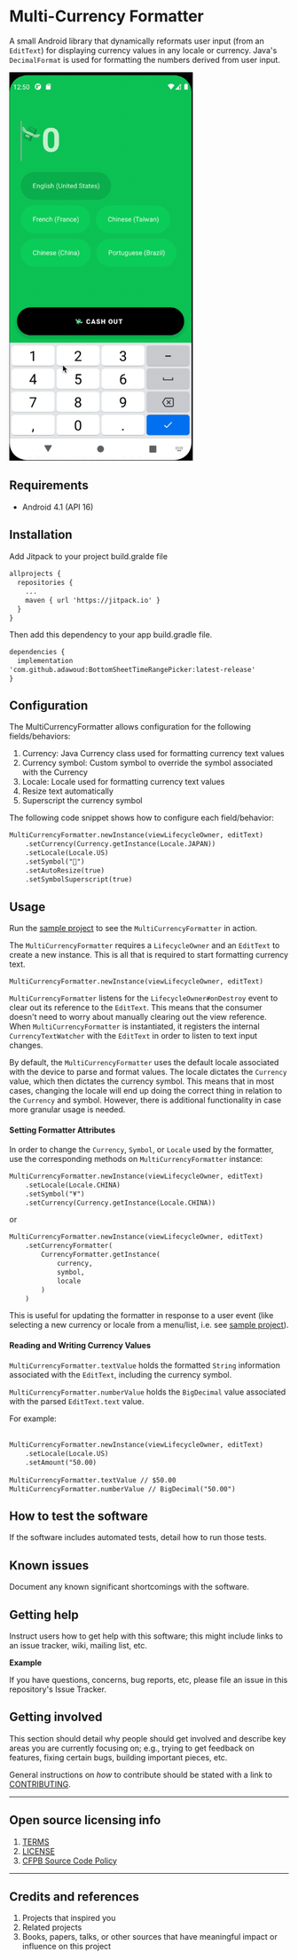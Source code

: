 # Multi-Currency Formatter

A small Android library that dynamically reformats user input (from an `EditText`) for displaying currency values in any locale or currency. Java's `DecimalFormat` is used for formatting the numbers derived from user input.

<img src="/currency-formatter.gif" height="700" />


## Requirements

- Android 4.1 (API 16)

## Installation

Add Jitpack to your project build.gralde file
 
```
allprojects {
  repositories {
    ...
    maven { url 'https://jitpack.io' }
  }
}
```

Then add this dependency to your app build.gradle file.

```
dependencies {
  implementation 'com.github.adawoud:BottomSheetTimeRangePicker:latest-release'
}
```

## Configuration

The MultiCurrencyFormatter allows configuration for the following fields/behaviors:

1. Currency: Java Currency class used for formatting currency text values
2. Currency symbol: Custom symbol to override the symbol associated with the Currency
3. Locale: Locale used for formatting currency text values
4. Resize text automatically
5. Superscript the currency symbol

The following code snippet shows how to configure each field/behavior:

```
MultiCurrencyFormatter.newInstance(viewLifecycleOwner, editText)
    .setCurrency(Currency.getInstance(Locale.JAPAN))
    .setLocale(Locale.US)
    .setSymbol("💸") 
    .setAutoResize(true)
    .setSymbolSuperscript(true)
```

## Usage

Run the [sample project](/app/src/main/java/com/jacoballenwood/currency/MainActivity.kt) to see the `MultiCurrencyFormatter` in action.

The `MultiCurrencyFormatter` requires a `LifecycleOwner` and an `EditText` to create a new instance. This is all that is required to start formatting currency text.

```
MultiCurrencyFormatter.newInstance(viewLifecycleOwner, editText)
```

`MultiCurrencyFormatter` listens for the `LifecycleOwner#onDestroy` event to clear out its reference to the `EditText`. This means that the consumer doesn't need to worry about manually clearing out the view reference. When `MultiCurrencyFormatter` is instantiated, it registers the internal `CurrencyTextWatcher` with the `EditText` in order to listen to text input changes.

By default, the `MultiCurrencyFormatter` uses the default locale associated with the device to parse and format values. The locale dictates the `Currency` value, which then dictates the currency symbol. This means that in most cases, changing the locale will end up doing the correct thing in relation to the `Currency` and symbol. However, there is additional functionality in case more granular usage is needed.

#### Setting Formatter Attributes

In order to change the `Currency`, `Symbol`, or `Locale` used by the formatter, use the corresponding methods on `MultiCurrencyFormatter` instance:

```
MultiCurrencyFormatter.newInstance(viewLifecycleOwner, editText)
    .setLocale(Locale.CHINA)
    .setSymbol("¥")
    .setCurrency(Currency.getInstance(Locale.CHINA))
```

or

```
MultiCurrencyFormatter.newInstance(viewLifecycleOwner, editText)
    .setCurrencyFormatter(
        CurrencyFormatter.getInstance(
            currency,
            symbol,
            locale
        )
    )
```

This is useful for updating the formatter in response to a user event (like selecting a new currency or locale from a menu/list, i.e. see [sample project](/app/src/main/java/com/jacoballenwood/currency/MainActivity.kt)).

#### Reading and Writing Currency Values

`MultiCurrencyFormatter.textValue` holds the formatted `String` information associated with the `EditText`, including the currency symbol. 

`MultiCurrencyFormatter.numberValue` holds the `BigDecimal` value associated with the parsed `EditText.text` value.

For example:

```

MultiCurrencyFormatter.newInstance(viewLifecycleOwner, editText)
    .setLocale(Locale.US)
    .setAmount("50.00)
    
MultiCurrencyFormatter.textValue // $50.00
MultiCurrencyFormatter.numberValue // BigDecimal("50.00")

```


## How to test the software

If the software includes automated tests, detail how to run those tests.

## Known issues

Document any known significant shortcomings with the software.

## Getting help

Instruct users how to get help with this software; this might include links to an issue tracker, wiki, mailing list, etc.

**Example**

If you have questions, concerns, bug reports, etc, please file an issue in this repository's Issue Tracker.

## Getting involved

This section should detail why people should get involved and describe key areas you are
currently focusing on; e.g., trying to get feedback on features, fixing certain bugs, building
important pieces, etc.

General instructions on _how_ to contribute should be stated with a link to [CONTRIBUTING](CONTRIBUTING.md).


----

## Open source licensing info
1. [TERMS](TERMS.md)
2. [LICENSE](LICENSE)
3. [CFPB Source Code Policy](https://github.com/cfpb/source-code-policy/)


----

## Credits and references

1. Projects that inspired you
2. Related projects
3. Books, papers, talks, or other sources that have meaningful impact or influence on this project

